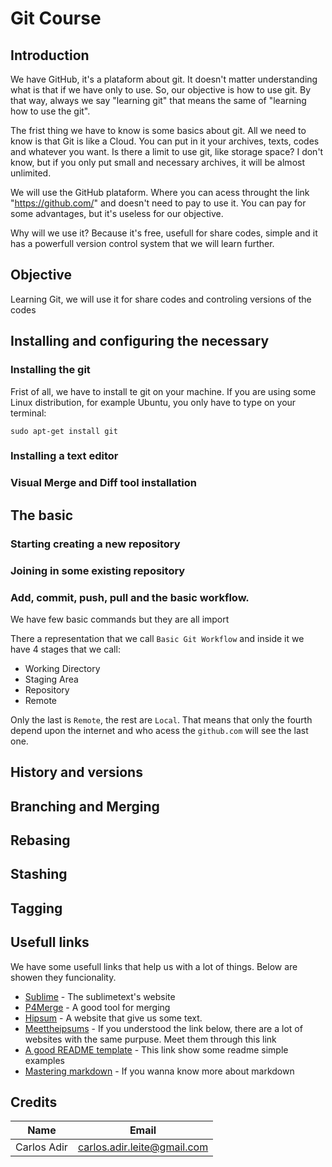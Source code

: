 # Git Course

## Introduction

We have GitHub, it's a plataform about git. It doesn't matter understanding what is that if we have only to use. So, our objective is how to use git. By that way, always we say "learning git" that means the same of "learning how to use the git".

The frist thing we have to know is some basics about git. All we need to know is that Git is like a Cloud. You can put in it your archives, texts, codes and whatever you want. Is there a limit to use git, like storage space? I don't know, but if you only put small and necessary archives, it will be almost unlimited.

We will use the GitHub plataform. Where you can acess throught the link "https://github.com/" and doesn't need to pay to use it. You can pay for some advantages, but it's useless for our objective.

Why will we use it? Because it's free, usefull for share codes, simple and it has a powerfull version control system that we will learn further.

## Objective

Learning Git, we will use it for share codes and controling versions of the codes

## Installing and configuring the necessary



### Installing the git

Frist of all, we have to install te git on your machine. If you are using some Linux distribution, for example Ubuntu, you only have to type on your terminal:

```sudo apt-get install git```

### Installing a text editor



### Visual Merge and Diff tool installation



## The basic



### Starting creating a new repository



### Joining in some existing repository



### Add, commit, push, pull and the basic workflow.

We have few basic commands but they are all import 

There a representation that we call ```Basic Git Workflow``` and inside it we have 4 stages that we call:

* Working Directory
* Staging Area
* Repository
* Remote

Only the last is ```Remote```, the rest are ```Local```. That means that only the fourth depend upon the internet and who acess the ```github.com``` will see the last one.

## History and versions



## Branching and Merging



## Rebasing



## Stashing



## Tagging



## Usefull links

We have some usefull links that help us with a lot of things. Below are showen they funcionality.

* [Sublime](https://www.sublimetext.com/) - The sublimetext's website
* [P4Merge](https://www.perforce.com/products/helix-core-apps/merge-diff-tool-p4merge) - A good tool for merging
* [Hipsum](https://hipsum.co/) - A website that give us some text.
* [Meettheipsums](http://meettheipsums.com/) - If you understood the link below, there are a lot of websites with the same purpuse. Meet them through this link
* [A good README template](https://gist.github.com/PurpleBooth/109311bb0361f32d87a2) - This link show some readme simple examples 
* [Mastering markdown](https://guides.github.com/features/mastering-markdown/) - If you wanna know more about markdown

## Credits

Name | Email
---- | -----
Carlos Adir | carlos.adir.leite@gmail.com
